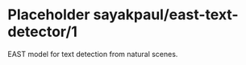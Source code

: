 # Placeholder sayakpaul/east-text-detector/1
EAST model for text detection from natural scenes.

<!-- dataset: multiple -->
<!-- module-type: image-object-detection -->
<!-- network-architecture: Other -->
<!-- fine-tunable: false -->
<!-- license: Apache-2.0 -->
